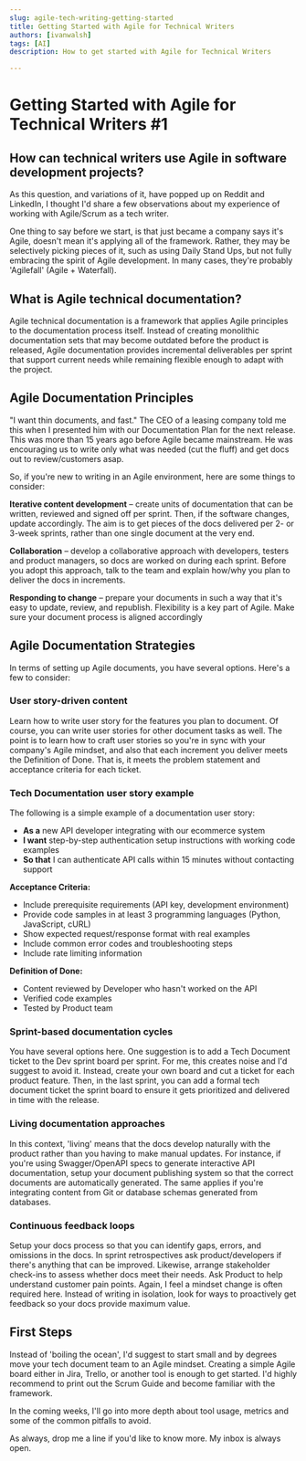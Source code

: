 ```yaml
---
slug: agile-tech-writing-getting-started
title: Getting Started with Agile for Technical Writers
authors: [ivanwalsh]
tags: [AI]
description: How to get started with Agile for Technical Writers

---
```


# Getting Started with Agile for Technical Writers #1

## How can technical writers use Agile in software development projects?

As this question, and variations of it, have popped up on Reddit and LinkedIn, I thought I'd share a few observations about my experience of working with Agile/Scrum as a tech writer. 

One thing to say before we start, is that just became a company says it's Agile, doesn't mean it's applying all of the framework. Rather, they may be selectively picking pieces of it, such as using Daily Stand Ups, but not fully embracing the spirit of Agile development. In many cases, they're probably 'Agilefall' (Agile + Waterfall).

## What is Agile technical documentation?

Agile technical documentation is a framework that applies Agile principles to the documentation process itself. Instead of creating monolithic documentation sets that may become outdated before the product is released, Agile documentation provides incremental deliverables per sprint that support current needs while remaining flexible enough to adapt with the project.

## Agile Documentation Principles

"I want thin documents, and fast." The CEO of a leasing company told me this when I presented him with our Documentation Plan for the next release. This was more than 15 years ago before Agile became mainstream. He was encouraging us to write only what was needed (cut the fluff) and get docs out to review/customers asap. 

So, if you're new to writing in an Agile environment, here are some things to consider: 

**Iterative content development** – create units of documentation that can be written, reviewed and signed off per sprint. Then, if the software changes, update accordingly. The aim is to get pieces of the docs delivered per 2- or 3-week sprints, rather than one single document at the very end. 

**Collaboration** – develop a collaborative approach with developers, testers and product managers, so docs are worked on during each sprint. Before you adopt this approach, talk to the team and explain how/why you plan to deliver the docs in increments.

**Responding to change** – prepare your documents in such a way that it's easy to update, review, and republish. Flexibility is a key part of Agile. Make sure your document process is aligned accordingly

## Agile Documentation Strategies

In terms of setting up Agile documents, you have several options. Here's a few to consider:

### User story-driven content

Learn how to write user story for the features you plan to document. Of course, you can write user stories for other document tasks as well. The point is to learn how to craft user stories so you're in sync with your company's Agile mindset, and also that each increment you deliver meets the Definition of Done. That is, it meets the problem statement and acceptance criteria for each ticket. 

### Tech Documentation user story example

The following is a simple example of a documentation user story:

- **As a** new API developer integrating with our ecommerce system
- **I want** step-by-step authentication setup instructions with working code examples
- **So that** I can authenticate API calls within 15 minutes without contacting support

**Acceptance Criteria:**
- Include prerequisite requirements (API key, development environment)
- Provide code samples in at least 3 programming languages (Python, JavaScript, cURL)
- Show expected request/response format with real examples
- Include common error codes and troubleshooting steps
- Include rate limiting information

**Definition of Done:**
- Content reviewed by Developer who hasn't worked on the API
- Verified code examples 
- Tested by Product team

### Sprint-based documentation cycles

You have several options here. One suggestion is to add a Tech Document ticket to the Dev sprint board per sprint. For me, this creates noise and I'd suggest to avoid it. Instead, create your own board and cut a ticket for each product feature. Then, in the last sprint, you can add a formal tech document ticket the sprint board to ensure it gets prioritized and delivered in time with the release. 

### Living documentation approaches

In this context, 'living' means that the docs develop naturally with the product rather than you having to make manual updates. For instance, if you're using Swagger/OpenAPI specs to generate interactive API documentation, setup your document publishing system so that the correct documents are automatically generated. The same applies if you're integrating content from Git or database schemas generated from databases.

### Continuous feedback loops

Setup your docs process so that you can identify gaps, errors, and omissions in the docs. In sprint retrospectives ask product/developers if there's anything that can be improved. Likewise, arrange stakeholder check-ins to assess whether docs meet their needs. Ask Product to help understand customer pain points. Again, I feel a mindset change is often required here. Instead of writing in isolation, look for ways to proactively get feedback so your docs provide maximum value. 

## First Steps

Instead of 'boiling the ocean', I'd suggest to start small and by degrees move your tech document team to an Agile mindset. Creating a simple Agile board either in Jira, Trello, or another tool is enough to get started. I'd highly recommend to print out the Scrum Guide and become familiar with the framework.

In the coming weeks, I'll go into more depth about tool usage, metrics and some of the common pitfalls to avoid.

As always, drop me a line if you'd like to know more. My inbox is always open.